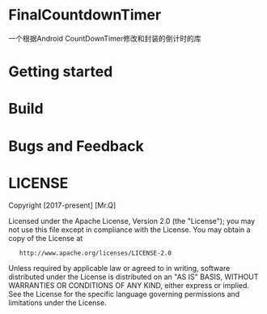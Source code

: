 # FinalCountdownTimer
一个根据Android CountDownTimer修改和封装的倒计时的库

# Getting started

# Build


# Bugs and Feedback

# LICENSE
   Copyright [2017-present] [Mr.Q]

   Licensed under the Apache License, Version 2.0 (the "License");
   you may not use this file except in compliance with the License.
   You may obtain a copy of the License at

       http://www.apache.org/licenses/LICENSE-2.0

   Unless required by applicable law or agreed to in writing, software
   distributed under the License is distributed on an "AS IS" BASIS,
   WITHOUT WARRANTIES OR CONDITIONS OF ANY KIND, either express or implied.
   See the License for the specific language governing permissions and
   limitations under the License.


